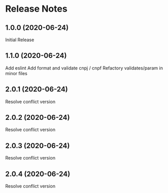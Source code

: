 # Release Notes

## 1.0.0 (2020-06-24)

Initial Release

## 1.1.0 (2020-06-24)

Add eslint
Add format and validate cnpj / cnpf
Refactory validates/param in minor files

## 2.0.1 (2020-06-24)

Resolve conflict version

## 2.0.2 (2020-06-24)

Resolve conflict version

## 2.0.3 (2020-06-24)

Resolve conflict version

## 2.0.4 (2020-06-24)

Resolve conflict version